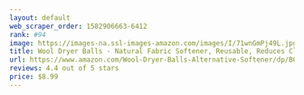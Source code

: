 ```yaml
---
layout: default 
﻿web_scraper_order: 1582906663-6412
rank: #94
image: https://images-na.ssl-images-amazon.com/images/I/71wnGmPj49L.jpg
title: Wool Dryer Balls - Natural Fabric Softener, Reusable, Reduces Clothing Wrinkles and Saves…
url: https://www.amazon.com/Wool-Dryer-Balls-Alternative-Softener/dp/B014WOWNAY/ref=zg_mw_hpc_94?_encoding=UTF8&psc=1&refRID=25WQDBTAJF2JRCYG7BG8
reviews: 4.4 out of 5 stars
price: $8.99 
---
```

